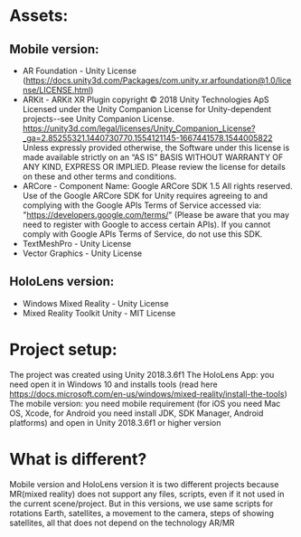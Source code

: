 # Assets:
## Mobile version:
- AR Foundation  - Unity License (https://docs.unity3d.com/Packages/com.unity.xr.arfoundation@1.0/license/LICENSE.html)
- ARKit - ARKit XR Plugin copyright © 2018 Unity Technologies ApS
Licensed under the Unity Companion License for Unity-dependent projects--see Unity Companion License.  https://unity3d.com/legal/licenses/Unity_Companion_License?_ga=2.85255321.1440730770.1554121145-1667441578.1544005822
Unless expressly provided otherwise, the Software under this license is made available strictly on an “AS IS” BASIS WITHOUT WARRANTY OF ANY KIND, EXPRESS OR IMPLIED. Please review the license for details on these and other terms and conditions.
- ARCore  -
 Component Name: Google ARCore SDK 1.5
 All rights reserved. Use of the Google ARCore SDK for Unity requires agreeing to and complying with the Google APIs Terms of Service accessed via:  "https://developers.google.com/terms/" (Please be aware that you may need to register with Google to access certain APIs). If you cannot comply with Google APIs Terms of Service, do not use this SDK.
- TextMeshPro  - Unity License
- Vector Graphics  - Unity License

## HoloLens version:
- Windows Mixed Reality - Unity License
- Mixed Reality Toolkit Unity - MIT License

#  Project setup:
The project was created using Unity 2018.3.6f1
The HoloLens App: you need open it in Windows 10 and installs tools (read here https://docs.microsoft.com/en-us/windows/mixed-reality/install-the-tools)
The mobile version: you need mobile requirement (for iOS you need  Mac OS, Xcode, for Android you need install JDK, SDK Manager, Android platforms) and open in Unity 2018.3.6f1 or higher version

#  What is different?
Mobile version and HoloLens version it is two different projects because MR(mixed reality) does not support any files, scripts, even if it not used in the current scene/project.
But in this versions, we use same scripts for rotations Earth, satellites, a movement to the camera, steps of showing satellites, all that does not depend on the technology AR/MR
